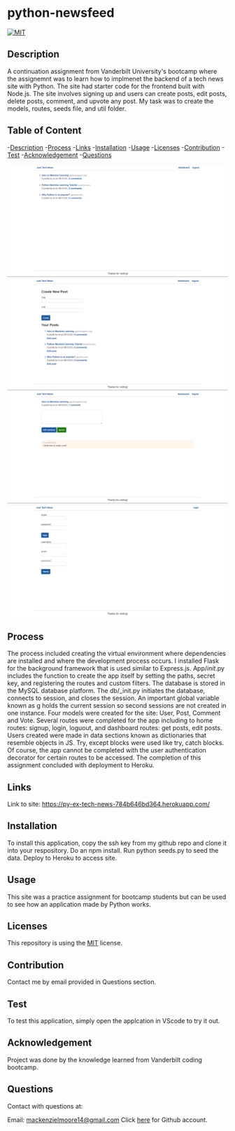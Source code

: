 # python-newsfeed

[![MIT](https://img.shields.io/badge/License-MIT-yellow.svg)](https://opensource.org/licenses/MIT)
  

## Description
A continuation assignment from Vanderbilt University's bootcamp where the assignemnt was to learn how to implmenet the backend of a tech news site with Python. The site had starter code for the frontend built with Node.js. The site involves signing up and users can create posts, edit posts, delete posts, comment, and upvote any post. My task was to create the models, routes, seeds file, and util folder.


## Table of Content
-[Description](#Description)
-[Process](#Process)
-[Links](#Links)
-[Installation](#Installation)
-[Usage](#Usage)
-[Licenses](#Licenses)
-[Contribution](#Contribution)
-[Test](#Test)
-[Acknowledgement](#Acknowledgement)
-[Questions](#Questions)

<img src="./app/static/images/homepage.png"/>
<img src="./app/static/images/dashboard.png"/>
<img src="./app/static/images/comment.png"/>
<img src="./app/static/images/login.png"/>

## Process
The process included creating the virtual environment where dependencies are installed and where the development process occurs. I installed Flask for the background framework that is used similar to Express.js. App/_init_.py includes the function to create the app itself by setting the paths, secret key, and registering the routes and custom filters. The database is stored in the MySQL database platform. The db/_init.py initiates the database, connects to session, and closes the session. An important global variable known as g holds the current session so second sessions are not created in one instance. Four models were created for the site: User, Post, Comment and Vote. Several routes were completed for the app including to home routes: signup, login, loguout, and dashboard routes: get posts, edit posts. Users created were made in data sections known as dictionaries that resemble objects in JS. Try, except blocks were used like try, catch blocks. Of course, the app cannot be completed with the user authentication decorator for certain routes to be accessed. The completion of this assignment concluded with deployment to Heroku.


## Links
Link to site: https://py-ex-tech-news-784b646bd364.herokuapp.com/

## Installation
To install this application, copy the ssh key from my github repo and clone it into your respository. Do an npm install. Run python seeds.py to seed the data. Deploy to Heroku to access site.


## Usage
This site was a practice assignment for bootcamp students but can be used to see how an application made by Python works. 


## Licenses
This repository is using the [MIT](https://opensource.org/licenses/MIT) license.


## Contribution
Contact me by email provided in Questions section.


## Test
To test this application, simply open the applcation in VScode to try it out.


## Acknowledgement
Project was done by the knowledge learned from Vanderbilt coding bootcamp.


## Questions
Contact with questions at:

Email: mackenzielmoore14@gmail.com
Click [here](https://github.com/mackemo) for Github account.